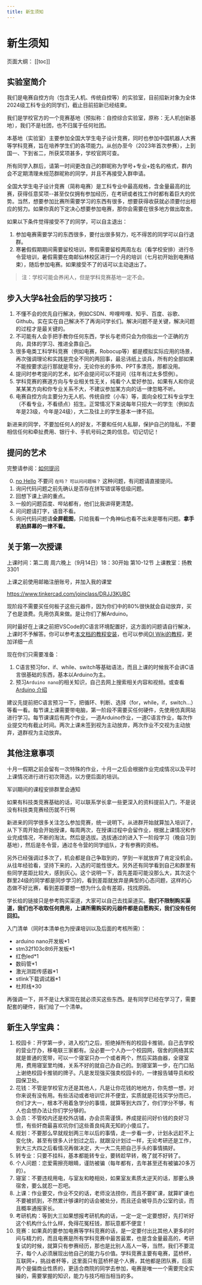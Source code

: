 ```yaml
---
title: 新生须知
---
```

# 新生须知

页面大纲：
[[toc]]

## 实验室简介

我们是电赛自控方向（包含无人机、传统自控等）的实验室，目前招新对象为全体2024级工科专业的同学们，截止目前招新已经结束。

我们是学校官方的一个竞赛基地（预拟称：自控综合实验室，原称：无人机创新基地），我们不是社团，也不归属于任何社团。

本基地（实验室）主要参加全国大学生电子设计竞赛，同时也参加中国机器人大赛等学科竞赛，旨在培养学生们的各项能力。从创办至今（2023年首次参赛），上到国一、下到省二，所获奖项甚多，学校官网可查。

所有同学入群后，请第一时间更改自己的群昵称为学号+专业+姓名的格式，群内会不定期清理未规范群昵称的同学，并且不再接受入群申请。

全国大学生电子设计竞赛（简称电赛）是工科专业中最高规格，含金量最高的比赛，获得任意奖项--甚至仅仅拥有参加经历，在考研或者找工作时都有着巨大的优势。当然，想要参加比赛所需要学习的东西有很多，想要获得收获就必须要付出相应的努力。如果你真的下定决心想要参加电赛，那你会需要在很多地方做出取舍。

如果以下条件觉得接受不了的同学，可以自主退出：

1. 参加电赛需要学习的东西很多，要付出很多努力，吃不得苦的同学可以自行退群。
2. 寒暑假假期期间需要留校培训，寒假需要留校两周左右（看学校安排）进行冬令营培训，暑假需要在南邮仙林校区进行一个月的培训（七月初开始到电赛结束），随后参加电赛。如果接受不了的话可以主动退出了。

>注：学校可能会养闲人，但是学科竞赛基地一定不会。

## 步入大学&社会后的学习技巧：

1. 不懂不会的优先自行解决，例如CSDN、哔哩哔哩、知乎、百度、谷歌、Github。实在实在自己解决不了再询问学长们。解决问题不是关键，解决问题的过程才是最关键的。
2. 不可能有人会手把手教你任何东西，学长与老师只会为你指出一个正确的方向，具体的学习、推进全靠自己。
3. 很多电类工科学科竞赛（例如电赛，Robocup等）都是模拟实际应用的场景，再次强调理论和实践是完全不同的两回事，最忌讳纸上谈兵，所有的全部如果不能按要求运行那就是零分，无论你长的多帅、PPT多漂亮，那都没用。
4. 提问时参考提问的艺术，如不会提问可以不提问（往年有过太多惯例）。
5. 学科竞赛的赛道方向与专业相关性无关，纯看个人爱好参加，如果有人和你说某某某方向和你专业关系不大，不建议参加某方向的话一律忽略不听。
6. 电赛自控方向主要分为无人机、传统自控（小车）等，面向全校工科专业学生（不看专业，不看绩点）招生。正常情况下来说每年只招大一的学生（例如去年是23级，今年是24级），大二及往上的学生基本一律不招。

新进来的同学，不要加任何人的好友，不要和任何人私聊，保护自己的隐私，不要相信任何和牵扯费用、银行卡、手机号码之类的信息。切记切记！

## 提问的艺术

完整请参阅：[如何提问](/文档/✍️写在前面/如何提问.md)

0. [no Hello](https://nohello.net/zh-cn/) 不要问 `在吗？` `可以问问题嘛？` 这种问题，有问题请直接提问。
1. 询问代码问题之前先确认是否存在拼写错误等低级问题。
2. 回想下课上讲的重点。
3. 一般的问题百度、哔站都有，他们比我讲得更清楚。
4. 问问题请打字，语音不看。
5. 询问代码问题请**全屏截图**，只给我看一个角神仙也看不出来是哪有问题。**拿手机拍屏幕的一律不看。**

## 关于第一次授课

上课时间：第二周 周六晚上（9月14日）18：30开始 第10-12节
上课教室：扬教3301

上课之前使用邮箱注册账号，并加入我的课堂

<https://www.tinkercad.com/joinclass/DRJJ3KUBC>

现阶段不需要买任何板子这些元器件，因为你们中的80%很快就会自动放弃，买了也是浪费。先用仿真来做。是让你们了解Arduino。

同时最好在上课之前把VSCode的C语言环境配置好，这方面的问题请自行解决，上课时不予解答。你可以参考[本文档的教程安装](/文档/👋环境配置/Visual%20Studio%20Code%20安装配置.md)，也可以参阅[OI Wiki的教程](https://oi.wiki/tools/editor/vscode/)，更加详细一点

现在你们只需要准备：

1. C语言预习for、if、while、switch等基础语法，而且上课的时候我不会讲C语言很基础的东西，基本以Arduino为主。
2. 预习`Arduino nano`的相关知识，自己去网上搜索相关内容和视频。或查看 [Arduino 介绍](/文档/🛩️飞控入门/Arduino%20介绍.md)

建议先提前把C语言预习一下，把循环、判断、选择（for，while，if，switch...）等看一看。每节课上课需要带电脑，第一阶段不需要买任何硬件，先使用仿真网站进行学习。每节课课后有两个作业，一道Arduino作业，一道C语言作业，每次作业提交均有截止时间。两次上课未签到视为主动放弃，两次作业不交视为主动放弃，退群视为主动放弃。

## 其他注意事项

十月一假期之前会留有一次特殊的作业，十月一之后会根据作业完成情况以及平时上课情况进行进行初次筛选，以方便后面的培训。

军训期间的课程安排群里会通知

如果有科技类竞赛基础的话，可以联系学长拿一些更深入的资料提前入门，不是说没有科技类竞赛经历就不行啊

新进来的同学很多关注怎么参加竞赛，统一说明下。从进群开始就算加入培训了，从下下周开始会开始授课，每周两次，在授课过程中会留作业，根据上课情况和作业完成情况，不断的淘汰。然后是选拔。选拔通过的进入下一阶段学习（晚自习到基地），然后是冬令营，通过冬令营的同学组队，才有参赛的资格。

另外已经强调过多次了，机会都是自己争取到的，学到一半就放弃了肯定没机会。从往年经验看，坚持下来的，入选的可能性很大。另外还有同学看到自己和群里有些同学差距比较大，感到灰心。这个说明一下，首先差距可能没那么大，其次这个群里24级的同学都是同步学习的，看到差距就放弃是典型的心态问题，这样的心态做不好比赛，看到差距要想一想为什么会有差距，找找原因。

学长给的链接只是参考购买渠道，大家可以自己去找渠道买。**我们不限制购买渠道，我们也不收取任何费用，上课所需购买的元器件都是自愿购买，我们没有任何回扣。**

入门清单（同时本清单也为授课培训以及后面的考核所需）：

 - arduino nano开发板*1
 - stm32f103c8t6开发板*1
 - 红色led*1
 - 数码管*1
 - 激光测距传感器*1
 - stlink下载调试器*1
 - 杜邦线*30

再强调一下，并不是让大家现在就必须买这些东西。是有同学已经在学习了，需要配套的硬件，我们给了一个清单。

## 新生入学宝典：

1. 校园卡：开学第一步，进入校门之后，拒绝掉所有的校园卡推销，自己去学校的营业厅办，移电联三家都有。没必要一个人办一个校园网，宿舍的网络其实就是普通的宽带，可以一个寝室只办一个或者两个，然后买路由器，全寝室用，费用寝室里均摊，关系不好的就自己办自己的。到寝室第一步，在门口贴上谢绝校园卡推销的牌子。凡是发现强买强卖校园卡的，一律报告辅导员和校园保卫处。
2. 花钱：不管是学校官方还是其他人，凡是让你花钱的地地方，你先想一想，对你来说有没有用。有些活动或者培训它并不便宜，实质就是花钱买学分而已，你们才大一，根本不用着急学分的事情，就算等到大四了，你们学分不够，有人也会想办法让你们学分够的。
3. 会员：不管校内还是校外店铺，办会员需谨慎，养成提前问好价钱的良好习惯，有些奸商最喜欢坑你们这些善良纯真无知的小傻瓜了。
4. 规划：不要那么早就规划两三年以后的事情，走一步看一步，计划永远赶不上变化快，甚至有很多人计划过之后，就跟没计划过一样，无论考研还是工作，到大三大四之后看情况再做决定，大一大二先把自己手头的事情搞好。
5. 转专业：只要不挂科，基本都能转专业，要转趁早转，晚了就不好转了。
6. 个人问题：恋爱需擦亮眼睛，谨防被骗（每年都有，去年甚至还有被骗20多万的）。
7. 寝室：不要违规用电，与室友和睦相处，如果室友素质太逆天的话，那要么换宿舍，要么就忍一忍吧。
8. 上课：作业要交，作业不交的话，老师没法捞你，而且不要旷课，就算旷课也不要被抓到，不然累计够课时的话会被处分，而且还会被导员办公室约谈，而且概率通报家长。
9. 考研机构：等到大三如果想报考研机构的话，一定一定一定要想好，先打听好这个机构什么什么样，免得花冤枉钱，那玩意都不便宜！
10. 竞赛：如果真的要参加电赛等学科竞赛的话，是一定要付出比其他人更多的时间与精力的，而且电赛是所有学科竞赛中最苦最累，也是含金量最高的，考研复试的时候，就算只有参赛经历，那也是比别人高人一等，当然，我们不要混子，每个人必须展现出他自己的能力与价值。学科竞赛主要有电赛，蓝桥杯，互联网+，挑战者杯等，这里面只有蓝桥杯是个人赛，其他都是团队赛，后面两个是偏商业性质的，更适合商院的同学去参加，电赛是唯一一个需要完全实操的，需要掌握的知识，能力与技巧相当相当的多。
